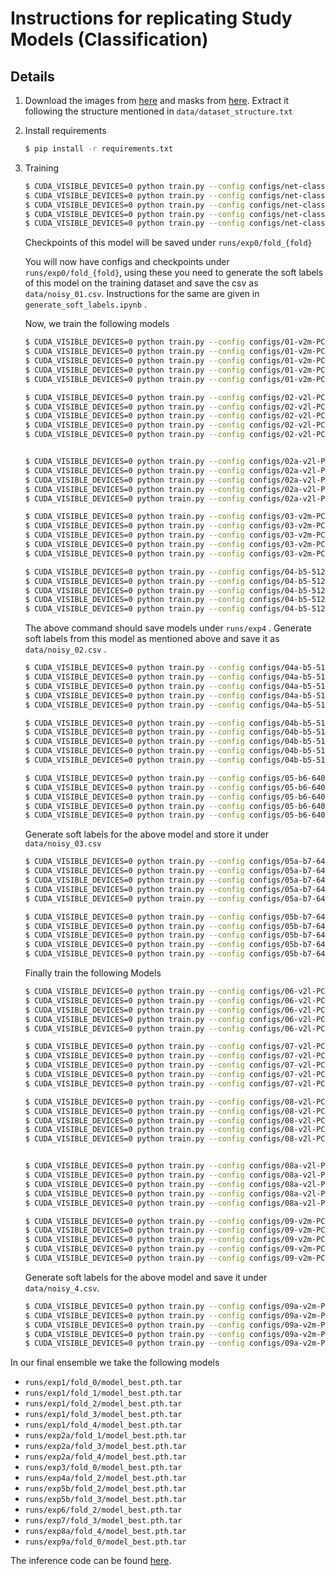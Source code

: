 # Instructions for replicating Study Models (Classification)
## Details
1. Download the images from [here](https://www.kaggle.com/benihime91/siim-covid19-png-1024px) and masks from [here](https://www.kaggle.com/benihime91/siimcovid19masks). Extract it following the structure mentioned in `data/dataset_structure.txt`

2. Install requirements
    ```bash
    $ pip install -r requirements.txt
    ```

3. Training

    ```bash
    $ CUDA_VISIBLE_DEVICES=0 python train.py --config configs/net-classification/configs/00-v2m-PCAM-DANET-512.yaml --fold 0
    $ CUDA_VISIBLE_DEVICES=0 python train.py --config configs/net-classification/configs/00-v2m-PCAM-DANET-512.yaml --fold 1
    $ CUDA_VISIBLE_DEVICES=0 python train.py --config configs/net-classification/configs/00-v2m-PCAM-DANET-512.yaml --fold 2
    $ CUDA_VISIBLE_DEVICES=0 python train.py --config configs/net-classification/configs/00-v2m-PCAM-DANET-512.yaml --fold 3
    $ CUDA_VISIBLE_DEVICES=0 python train.py --config configs/net-classification/configs/00-v2m-PCAM-DANET-512.yaml --fold 4
    ```

    Checkpoints of this model will be saved under `runs/exp0/fold_{fold}`

    You will now have configs and checkpoints under `runs/exp0/fold_{fold}`, using these you need to generate the soft labels of this model on the training dataset and save the csv as `data/noisy_01.csv`. Instructions for the same are given in `generate_soft_labels.ipynb` .

    Now, we train the following models

    ```bash
    $ CUDA_VISIBLE_DEVICES=0 python train.py --config configs/01-v2m-PCAM-SAM-bin-study-noisy-512.yaml --fold 0 --opts NOISY_CSV data/noisy_01.csv
    $ CUDA_VISIBLE_DEVICES=0 python train.py --config configs/01-v2m-PCAM-SAM-bin-study-noisy-512.yaml --fold 1 --opts NOISY_CSV data/noisy_01.csv
    $ CUDA_VISIBLE_DEVICES=0 python train.py --config configs/01-v2m-PCAM-SAM-bin-study-noisy-512.yaml --fold 2 --opts NOISY_CSV data/noisy_01.csv
    $ CUDA_VISIBLE_DEVICES=0 python train.py --config configs/01-v2m-PCAM-SAM-bin-study-noisy-512.yaml --fold 3 --opts NOISY_CSV data/noisy_01.csv
    $ CUDA_VISIBLE_DEVICES=0 python train.py --config configs/01-v2m-PCAM-SAM-bin-study-noisy-512.yaml --fold 4 --opts NOISY_CSV data/noisy_01.csv
    ```


    ```bash
    $ CUDA_VISIBLE_DEVICES=0 python train.py --config configs/02-v2l-PCAM-SAM-noisy-512.yaml --fold 0 --opts NOISY_CSV data/noisy_01.csv
    $ CUDA_VISIBLE_DEVICES=0 python train.py --config configs/02-v2l-PCAM-SAM-noisy-512.yaml --fold 1 --opts NOISY_CSV data/noisy_01.csv
    $ CUDA_VISIBLE_DEVICES=0 python train.py --config configs/02-v2l-PCAM-SAM-noisy-512.yaml --fold 2 --opts NOISY_CSV data/noisy_01.csv
    $ CUDA_VISIBLE_DEVICES=0 python train.py --config configs/02-v2l-PCAM-SAM-noisy-512.yaml --fold 3 --opts NOISY_CSV data/noisy_01.csv
    $ CUDA_VISIBLE_DEVICES=0 python train.py --config configs/02-v2l-PCAM-SAM-noisy-512.yaml --fold 4 --opts NOISY_CSV data/noisy_01.csv


    $ CUDA_VISIBLE_DEVICES=0 python train.py --config configs/02a-v2l-PCAM-SAM-noisy-512-finetune.yaml --fold 0 --opts NOISY_CSV data/noisy_01.csv --opts CHECKPOINT runs/exp2/fold_0/model_best.pth.tar
    $ CUDA_VISIBLE_DEVICES=0 python train.py --config configs/02a-v2l-PCAM-SAM-noisy-512-finetune.yaml --fold 1 --opts NOISY_CSV data/noisy_01.csv --opts CHECKPOINT runs/exp2/fold_1/model_best.pth.tar
    $ CUDA_VISIBLE_DEVICES=0 python train.py --config configs/02a-v2l-PCAM-SAM-noisy-512-finetune.yaml --fold 2 --opts NOISY_CSV data/noisy_01.csv --opts CHECKPOINT runs/exp2/fold_2/model_best.pth.tar
    $ CUDA_VISIBLE_DEVICES=0 python train.py --config configs/02a-v2l-PCAM-SAM-noisy-512-finetune.yaml --fold 3 --opts NOISY_CSV data/noisy_01.csv --opts CHECKPOINT runs/exp2/fold_3/model_best.pth.tar
    $ CUDA_VISIBLE_DEVICES=0 python train.py --config configs/02a-v2l-PCAM-SAM-noisy-512-finetune.yaml --fold 4 --opts NOISY_CSV data/noisy_01.csv --opts CHECKPOINT runs/exp2/fold_4/model_best.pth.tar
    ```

    ```bash
    $ CUDA_VISIBLE_DEVICES=0 python train.py --config configs/03-v2m-PCAM-SAM-noisy-640.yaml --fold 0 --opts NOISY_CSV data/noisy_01.csv
    $ CUDA_VISIBLE_DEVICES=0 python train.py --config configs/03-v2m-PCAM-SAM-noisy-640.yaml --fold 1 --opts NOISY_CSV data/noisy_01.csv
    $ CUDA_VISIBLE_DEVICES=0 python train.py --config configs/03-v2m-PCAM-SAM-noisy-640.yaml --fold 2 --opts NOISY_CSV data/noisy_01.csv
    $ CUDA_VISIBLE_DEVICES=0 python train.py --config configs/03-v2m-PCAM-SAM-noisy-640.yaml --fold 3 --opts NOISY_CSV data/noisy_01.csv
    $ CUDA_VISIBLE_DEVICES=0 python train.py --config configs/03-v2m-PCAM-SAM-noisy-640.yaml --fold 4 --opts NOISY_CSV data/noisy_01.csv
    ```

    ```bash
    $ CUDA_VISIBLE_DEVICES=0 python train.py --config configs/04-b5-512.yaml --fold 0
    $ CUDA_VISIBLE_DEVICES=0 python train.py --config configs/04-b5-512.yaml --fold 1
    $ CUDA_VISIBLE_DEVICES=0 python train.py --config configs/04-b5-512.yaml --fold 2
    $ CUDA_VISIBLE_DEVICES=0 python train.py --config configs/04-b5-512.yaml --fold 3
    $ CUDA_VISIBLE_DEVICES=0 python train.py --config configs/04-b5-512.yaml --fold 4
    ```

    The above command should save models under `runs/exp4` . Generate soft labels from this model as mentioned above and save it as `data/noisy_02.csv` .

    ```bash
    $ CUDA_VISIBLE_DEVICES=0 python train.py --config configs/04a-b5-512-noisy.yaml --fold 0 --opts NOISY_CSV data/noisy_02.csv
    $ CUDA_VISIBLE_DEVICES=0 python train.py --config configs/04a-b5-512-noisy.yaml --fold 1 --opts NOISY_CSV data/noisy_02.csv
    $ CUDA_VISIBLE_DEVICES=0 python train.py --config configs/04a-b5-512-noisy.yaml --fold 2 --opts NOISY_CSV data/noisy_02.csv
    $ CUDA_VISIBLE_DEVICES=0 python train.py --config configs/04a-b5-512-noisy.yaml --fold 3 --opts NOISY_CSV data/noisy_02.csv
    $ CUDA_VISIBLE_DEVICES=0 python train.py --config configs/04a-b5-512-noisy.yaml --fold 4 --opts NOISY_CSV data/noisy_02.csv

    $ CUDA_VISIBLE_DEVICES=0 python train.py --config configs/04b-b5-512-noisy-finetune --fold 0 --opts NOISY_CSV data/noisy_02.csv CHECKPOINT runs/exp4a/fold_0/model_best.pth.tar
    $ CUDA_VISIBLE_DEVICES=0 python train.py --config configs/04b-b5-512-noisy-finetune --fold 1 --opts NOISY_CSV data/noisy_02.csv CHECKPOINT runs/exp4a/fold_1/model_best.pth.tar
    $ CUDA_VISIBLE_DEVICES=0 python train.py --config configs/04b-b5-512-noisy-finetune --fold 2 --opts NOISY_CSV data/noisy_02.csv CHECKPOINT runs/exp4a/fold_2/model_best.pth.tar
    $ CUDA_VISIBLE_DEVICES=0 python train.py --config configs/04b-b5-512-noisy-finetune --fold 3 --opts NOISY_CSV data/noisy_02.csv CHECKPOINT runs/exp4a/fold_3/model_best.pth.tar
    $ CUDA_VISIBLE_DEVICES=0 python train.py --config configs/04b-b5-512-noisy-finetune --fold 4 --opts NOISY_CSV data/noisy_02.csv CHECKPOINT runs/exp4a/fold_4/model_best.pth.tar
    ```

    ```bash
    $ CUDA_VISIBLE_DEVICES=0 python train.py --config configs/05-b6-640.yaml --fold 0
    $ CUDA_VISIBLE_DEVICES=0 python train.py --config configs/05-b6-640.yaml --fold 1
    $ CUDA_VISIBLE_DEVICES=0 python train.py --config configs/05-b6-640.yaml --fold 2
    $ CUDA_VISIBLE_DEVICES=0 python train.py --config configs/05-b6-640.yaml --fold 3
    $ CUDA_VISIBLE_DEVICES=0 python train.py --config configs/05-b6-640.yaml --fold 4
    ```

    Generate soft labels for the above model and store it under `data/noisy_03.csv`

    ```bash
    $ CUDA_VISIBLE_DEVICES=0 python train.py --config configs/05a-b7-640-noisy.yaml --fold 0 --opts NOISY_CSV data/noisy_03.csv
    $ CUDA_VISIBLE_DEVICES=0 python train.py --config configs/05a-b7-640-noisy.yaml --fold 1 --opts NOISY_CSV data/noisy_03.csv
    $ CUDA_VISIBLE_DEVICES=0 python train.py --config configs/05a-b7-640-noisy.yaml --fold 2 --opts NOISY_CSV data/noisy_03.csv
    $ CUDA_VISIBLE_DEVICES=0 python train.py --config configs/05a-b7-640-noisy.yaml --fold 3 --opts NOISY_CSV data/noisy_03.csv
    $ CUDA_VISIBLE_DEVICES=0 python train.py --config configs/05a-b7-640-noisy.yaml --fold 4 --opts NOISY_CSV data/noisy_03.csv

    $ CUDA_VISIBLE_DEVICES=0 python train.py --config configs/05b-b7-640-noisy-finetune.yaml --fold 0 --opts NOISY_CSV data/noisy_03.csv CHECKPOINT runs/exp5a/fold_0/model_best.pth.tar
    $ CUDA_VISIBLE_DEVICES=0 python train.py --config configs/05b-b7-640-noisy-finetune.yaml --fold 1 --opts NOISY_CSV data/noisy_03.csv CHECKPOINT runs/exp5a/fold_1/model_best.pth.tar
    $ CUDA_VISIBLE_DEVICES=0 python train.py --config configs/05b-b7-640-noisy-finetune.yaml --fold 2 --opts NOISY_CSV data/noisy_03.csv CHECKPOINT runs/exp5a/fold_2/model_best.pth.tar
    $ CUDA_VISIBLE_DEVICES=0 python train.py --config configs/05b-b7-640-noisy-finetune.yaml --fold 3 --opts NOISY_CSV data/noisy_03.csv CHECKPOINT runs/exp5a/fold_3/model_best.pth.tar
    $ CUDA_VISIBLE_DEVICES=0 python train.py --config configs/05b-b7-640-noisy-finetune.yaml --fold 4 --opts NOISY_CSV data/noisy_03.csv CHECKPOINT runs/exp5a/fold_4/model_best.pth.tar
    ```

    Finally train the following Models

    ```bash
    $ CUDA_VISIBLE_DEVICES=0 python train.py --config configs/06-v2l-PCAM-SAM-noisy-640.yaml --fold 0 --opts NOISY_CSV data/noisy_01.csv
    $ CUDA_VISIBLE_DEVICES=0 python train.py --config configs/06-v2l-PCAM-SAM-noisy-640.yaml --fold 1 --opts NOISY_CSV data/noisy_01.csv
    $ CUDA_VISIBLE_DEVICES=0 python train.py --config configs/06-v2l-PCAM-SAM-noisy-640.yaml --fold 2 --opts NOISY_CSV data/noisy_01.csv
    $ CUDA_VISIBLE_DEVICES=0 python train.py --config configs/06-v2l-PCAM-SAM-noisy-640.yaml --fold 3 --opts NOISY_CSV data/noisy_01.csv
    $ CUDA_VISIBLE_DEVICES=0 python train.py --config configs/06-v2l-PCAM-SAM-noisy-640.yaml --fold 4 --opts NOISY_CSV data/noisy_01.csv
    ```
    
    ```bash
    $ CUDA_VISIBLE_DEVICES=0 python train.py --config configs/07-v2l-PCAM-SAM-noisy-512.yaml --fold 0 --opts NOISY_CSV data/noisy_01.csv
    $ CUDA_VISIBLE_DEVICES=0 python train.py --config configs/07-v2l-PCAM-SAM-noisy-512.yaml --fold 1 --opts NOISY_CSV data/noisy_01.csv
    $ CUDA_VISIBLE_DEVICES=0 python train.py --config configs/07-v2l-PCAM-SAM-noisy-512.yaml --fold 2 --opts NOISY_CSV data/noisy_01.csv
    $ CUDA_VISIBLE_DEVICES=0 python train.py --config configs/07-v2l-PCAM-SAM-noisy-512.yaml --fold 3 --opts NOISY_CSV data/noisy_01.csv
    $ CUDA_VISIBLE_DEVICES=0 python train.py --config configs/07-v2l-PCAM-SAM-noisy-512.yaml --fold 4 --opts NOISY_CSV data/noisy_01.csv
    ```

    ```bash
    $ CUDA_VISIBLE_DEVICES=0 python train.py --config configs/08-v2l-PCAM-SAM-noisy-512.yaml --fold 0 --opts NOISY_CSV data/noisy_01.csv
    $ CUDA_VISIBLE_DEVICES=0 python train.py --config configs/08-v2l-PCAM-SAM-noisy-512.yaml --fold 1 --opts NOISY_CSV data/noisy_01.csv
    $ CUDA_VISIBLE_DEVICES=0 python train.py --config configs/08-v2l-PCAM-SAM-noisy-512.yaml --fold 2 --opts NOISY_CSV data/noisy_01.csv
    $ CUDA_VISIBLE_DEVICES=0 python train.py --config configs/08-v2l-PCAM-SAM-noisy-512.yaml --fold 3 --opts NOISY_CSV data/noisy_01.csv
    $ CUDA_VISIBLE_DEVICES=0 python train.py --config configs/08-v2l-PCAM-SAM-noisy-512.yaml --fold 4 --opts NOISY_CSV data/noisy_01.csv


    $ CUDA_VISIBLE_DEVICES=0 python train.py --config configs/08a-v2l-PCAM-SAM-noisy-finetune.yaml --fold 0 --opts NOISY_CSV data/noisy_01.csv CHECKPOINT runs/exp8/fold_0/model_best.pth.tar
    $ CUDA_VISIBLE_DEVICES=0 python train.py --config configs/08a-v2l-PCAM-SAM-noisy-finetune.yaml --fold 1 --opts NOISY_CSV data/noisy_01.csv CHECKPOINT runs/exp8/fold_1/model_best.pth.tar
    $ CUDA_VISIBLE_DEVICES=0 python train.py --config configs/08a-v2l-PCAM-SAM-noisy-finetune.yaml --fold 2 --opts NOISY_CSV data/noisy_01.csv CHECKPOINT runs/exp8/fold_2/model_best.pth.tar
    $ CUDA_VISIBLE_DEVICES=0 python train.py --config configs/08a-v2l-PCAM-SAM-noisy-finetune.yaml --fold 3 --opts NOISY_CSV data/noisy_01.csv CHECKPOINT runs/exp8/fold_3/model_best.pth.tar
    $ CUDA_VISIBLE_DEVICES=0 python train.py --config configs/08a-v2l-PCAM-SAM-noisy-finetune.yaml --fold 4 --opts NOISY_CSV data/noisy_01.csv CHECKPOINT runs/exp8/fold_4/model_best.pth.tar

    ```

    ```bash
    $ CUDA_VISIBLE_DEVICES=0 python train.py --config configs/09-v2m-PCAM-SAM-1024.yaml --fold 0
    $ CUDA_VISIBLE_DEVICES=0 python train.py --config configs/09-v2m-PCAM-SAM-1024.yaml --fold 1
    $ CUDA_VISIBLE_DEVICES=0 python train.py --config configs/09-v2m-PCAM-SAM-1024.yaml --fold 2
    $ CUDA_VISIBLE_DEVICES=0 python train.py --config configs/09-v2m-PCAM-SAM-1024.yaml --fold 3
    $ CUDA_VISIBLE_DEVICES=0 python train.py --config configs/09-v2m-PCAM-SAM-1024.yaml --fold 4
    ```

    Generate soft labels for the above model and save it under `data/noisy_4.csv`.

    ```bash
    $ CUDA_VISIBLE_DEVICES=0 python train.py --config configs/09a-v2m-PCAM-SAM-1024-noisy.yaml --fold 0 --opts NOISY_CSV data/noisy_4.csv
    $ CUDA_VISIBLE_DEVICES=0 python train.py --config configs/09a-v2m-PCAM-SAM-1024-noisy.yaml --fold 1 --opts NOISY_CSV data/noisy_4.csv
    $ CUDA_VISIBLE_DEVICES=0 python train.py --config configs/09a-v2m-PCAM-SAM-1024-noisy.yaml --fold 2 --opts NOISY_CSV data/noisy_4.csv
    $ CUDA_VISIBLE_DEVICES=0 python train.py --config configs/09a-v2m-PCAM-SAM-1024-noisy.yaml --fold 3 --opts NOISY_CSV data/noisy_4.csv
    $ CUDA_VISIBLE_DEVICES=0 python train.py --config configs/09a-v2m-PCAM-SAM-1024-noisy.yaml --fold 4 --opts NOISY_CSV data/noisy_4.csv
    ```


In our final ensemble we take the following models
- `runs/exp1/fold_0/model_best.pth.tar`
- `runs/exp1/fold_1/model_best.pth.tar`
- `runs/exp1/fold_2/model_best.pth.tar`
- `runs/exp1/fold_3/model_best.pth.tar`
- `runs/exp1/fold_4/model_best.pth.tar`
- `runs/exp2a/fold_1/model_best.pth.tar`
- `runs/exp2a/fold_3/model_best.pth.tar`
- `runs/exp2a/fold_4/model_best.pth.tar`
- `runs/exp3/fold_0/model_best.pth.tar`
- `runs/exp4a/fold_2/model_best.pth.tar`
- `runs/exp5b/fold_2/model_best.pth.tar`
- `runs/exp5b/fold_3/model_best.pth.tar`
- `runs/exp6/fold_2/model_best.pth.tar`
- `runs/exp7/fold_3/model_best.pth.tar`
- `runs/exp8a/fold_4/model_best.pth.tar`
- `runs/exp9a/fold_0/model_best.pth.tar`


The inference code can be found [here](https://www.kaggle.com/nischaydnk/604e8587410a-v2m-bin-weighted).